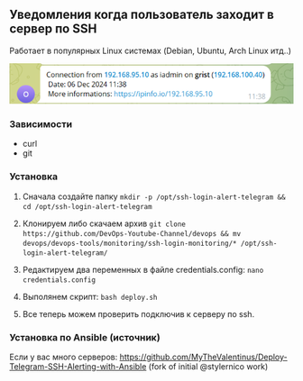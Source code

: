 ## Уведомления когда пользователь заходит в сервер по SSH

Работает в популярных Linux системах (Debian, Ubuntu, Arch Linux итд..)

![Example](msg.png)

### Зависимости
- curl
- git

### Установка
1) Сначала создайте папку  ```mkdir -p /opt/ssh-login-alert-telegram && cd /opt/ssh-login-alert-telegram```
   
2) Клонируем либо скачаем архив  ```git clone https://github.com/DevOps-Youtube-Channel/devops && mv devops/devops-tools/monitoring/ssh-login-monitoring/* /opt/ssh-login-alert-telegram/```

3) Редактируем два переменных в файле credentials.config:
```nano credentials.config```

4) Выполянем скрипт:
```bash deploy.sh```

5) Все теперь можем проверить подключив к серверу по ssh.


### Установка по Ansible (источник)

Если у вас много серверов: https://github.com/MyTheValentinus/Deploy-Telegram-SSH-Alerting-with-Ansible (fork of initial @stylernico work)

